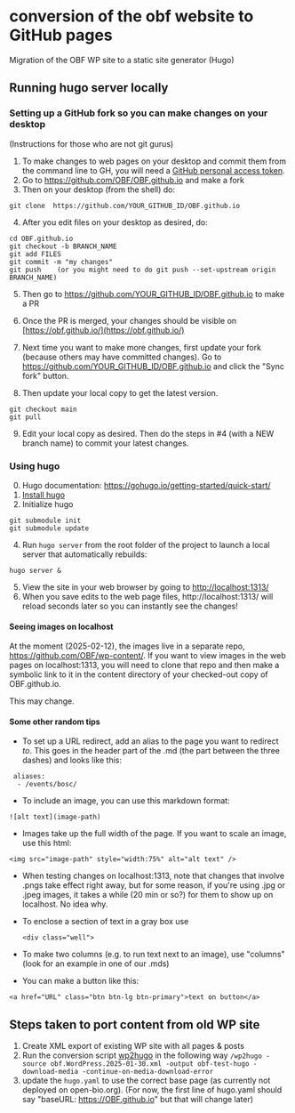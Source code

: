 # conversion of the obf website to GitHub pages

Migration of the OBF WP site to a static site generator (Hugo)

## Running hugo server locally

### Setting up a GitHub fork so you can make changes on your desktop
(Instructions for those who are not git gurus)

1. To make changes to web pages on your desktop and commit them from the command line to GH, you will need a
[GitHub personal access token](https://docs.github.com/en/authentication/keeping-your-account-and-data-secure/managing-your-personal-access-tokens).
2. Go to https://github.com/OBF/OBF.github.io and make a fork
3. Then on your desktop (from the shell) do:
```
git clone  https://github.com/YOUR_GITHUB_ID/OBF.github.io
```
4. After you edit files on your desktop as desired, do:
```
cd OBF.github.io
git checkout -b BRANCH_NAME
git add FILES
git commit -m "my changes"
git push    (or you might need to do git push --set-upstream origin BRANCH_NAME)
```

5. Then go to https://github.com/YOUR_GITHUB_ID/OBF.github.io to make a PR
6. Once the PR is merged, your changes should be visible on
[https://obf.github.io/](https://obf.github.io/)

7. Next time you want to make more changes, first update your fork
(because others may have committed changes). Go to
https://github.com/YOUR_GITHUB_ID/OBF.github.io and click the "Sync
fork" button.

8. Then update your local copy to get the latest version.
```
git checkout main
git pull
```
9. Edit your local copy as desired. Then do the steps in #4 (with a NEW branch name) to commit your latest changes.


### Using hugo
0. Hugo documentation: https://gohugo.io/getting-started/quick-start/
1. [Install hugo](https://gohugo.io/installation/)
2. Initialize hugo
```
git submodule init
git submodule update
```
4. Run `hugo server` from the root folder of the project to launch a local server that automatically rebuilds:
```
hugo server &
```
5. View the site in your web browser by going to [http://localhost:1313/](http://localhost:1313/)
6. When you save edits to the web page files,
   http://localhost:1313/ will reload seconds later so you can instantly see the changes!


#### Seeing images on localhost

At the moment (2025-02-12), the images live in a separate repo,
https://github.com/OBF/wp-content/. If you want to view images in the
web pages on localhost:1313, you will need to clone that repo and then
make a symbolic link to it in the content directory of your
checked-out copy of OBF.github.io.

This may change.

#### Some other random tips

- To set up a URL redirect, add an alias to the page you want to
  redirect *to*. This goes in the header part of the .md (the part
  between the three dashes) and looks like this:
```
 aliases:
  - /events/bosc/
```

  - To include an image, you can use this markdown format:
  ```
  ![alt text](image-path)
```

- Images take up the full width of the page. If you want to scale an
image, use this html:
```
<img src="image-path" style="width:75%" alt="alt text" />
```

- When testing changes on localhost:1313, note that changes that
  involve .pngs take effect right away, but for some reason, if you're
  using .jpg or .jpeg images, it takes a while (20 min or so?) for
  them to show up on localhost. No idea why.

- To enclose a section of text in a gray box use
  ```
  <div class="well">
  ```
  
- To make two columns (e.g. to run text next to an image), use
"columns" (look for an example in one of our .mds)
- You can make a button like this:
```
<a href="URL" class="btn btn-lg btn-primary">text on button</a>
```

## Steps taken to port content from old WP site

1. Create XML export of existing WP site with all pages & posts
2. Run the conversion script [wp2hugo](https://github.com/ashishb/wp2hugo) in the following way `/wp2hugo -source obf.WordPress.2025-01-30.xml -output obf-test-hugo -download-media -continue-on-media-download-error`
3. update the `hugo.yaml` to use the correct base page (as currently
   not deployed on open-bio.org). (For now, the first line of
   hugo.yaml should say "baseURL: https://OBF.github.io" but that will
   change later)
   


